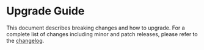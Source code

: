 # Upgrade Guide

This document describes breaking changes and how to upgrade. For a complete list of changes including minor and patch releases, please refer to the [changelog](CHANGELOG.md).
